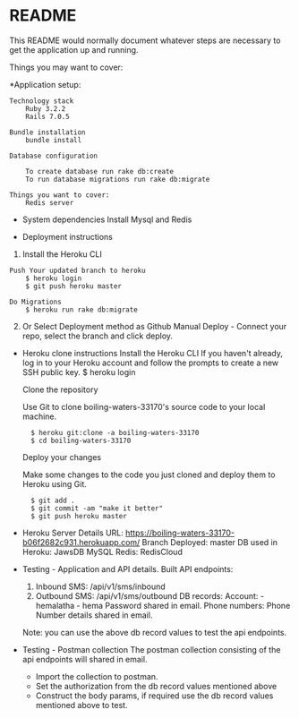 # README

This README would normally document whatever steps are necessary to get the
application up and running.

Things you may want to cover:

*Application setup:

	Technology stack
		Ruby 3.2.2
		Rails 7.0.5

	Bundle installation
		bundle install

	Database configuration

		To create database run rake db:create
		To run database migrations run rake db:migrate

	Things you want to cover:
		Redis server


* System dependencies
    Install Mysql and Redis


* Deployment instructions
1)   Install the Heroku CLI
        
    Push Your updated branch to heroku
        $ heroku login
        $ git push heroku master

    Do Migrations
        $ heroku run rake db:migrate

2) Or Select Deployment method as Github
    Manual Deploy - Connect your repo, select the branch and click deploy.


* Heroku clone instructions
    Install the Heroku CLI
    If you haven't already, log in to your Heroku account and follow the prompts to create a new SSH public key.
        $ heroku login
  
    Clone the repository

    Use Git to clone boiling-waters-33170's source code to your local machine.

        $ heroku git:clone -a boiling-waters-33170 
        $ cd boiling-waters-33170

    Deploy your changes

    Make some changes to the code you just cloned and deploy them to Heroku using Git.

        $ git add .
        $ git commit -am "make it better"
        $ git push heroku master

* Heroku Server Details
    URL: https://boiling-waters-33170-b06f2682c931.herokuapp.com/
    Branch Deployed: master
    DB used in Heroku: JawsDB MySQL
    Redis: RedisCloud

* Testing - Application and API details.
    Built API endpoints:
    1) Inbound SMS: /api/v1/sms/inbound
    2) Outbound SMS: /api/v1/sms/outbound
    DB records:
    Account: <username> <password>
            - hemalatha <password>
            - hema <password>
        Password shared in email.
    Phone numbers: <account username> <phone numbers>
         Phone Number details shared in email.

    Note: you can use the above db record values to test the api endpoints.

* Testing - Postman collection
    The postman collection consisting of the api endpoints will shared in email.
    - Import the collection to postman.
    - Set the authorization  from the db record values mentioned above
    - Construct the body params, if required use the db record values mentioned above to test.
  


